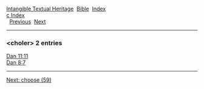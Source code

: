 [Intangible Textual Heritage](../../index)  [Bible](../index) 
[Index](index)   
[c Index](_c_)  
  [Previous](c02159)  [Next](c02161) 

------------------------------------------------------------------------

### &lt;choler&gt; 2 entries

[Dan 11:11](../kjv/dan011.htm#011)  
[Dan 8:7](../kjv/dan008.htm#007)  

------------------------------------------------------------------------

[Next: choose (59)](c02161)

